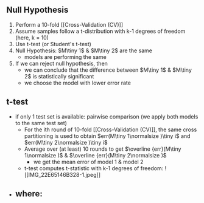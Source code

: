 ## Null Hypothesis
1. Perform a 10-fold [[Cross-Validation (CV)]]
2. Assume samples follow a t-distribution with k-1 degrees of freedom (here, k = 10)
3. Use t-test (or Student's t-test)
4. Null Hypothesis: $M\tiny 1$ & $M\tiny 2$ are the same
	- models are performing the same
5. If we can reject null hypothesis, then
	- we can conclude that the difference between $M\tiny 1$ & $M\tiny 2$ is statistically significant
	- we choose the model with lower error rate

## t-test
- if only 1 test set is available: pairwise comparison (we apply both models to the same test set)
	- For the ith round of 10-fold [[Cross-Validation (CV)]], the same cross partitioning is used to obtain $err(M\tiny 1\normalsize )\tiny i$ and $err(M\tiny 2\normalsize )\tiny i$
	- Average over (at least) 10 rounds to get $\overline {err}(M\tiny 1\normalsize )$ & $\overline {err}(M\tiny 2\normalsize )$ 
		- we get the mean error of model 1 & model 2
	- t-test computes t-statistic with k-1 degrees of freedom: ![[IMG_22E65146B328-1.jpeg]]
- where:
	- 